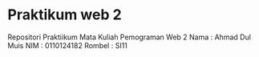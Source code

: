 # Praktikum web 2
  Repositori Praktiikum Mata Kuliah Pemograman Web 2
  Nama : Ahmad Dul Muis
  NIM : 0110124182
  Rombel : SI11
